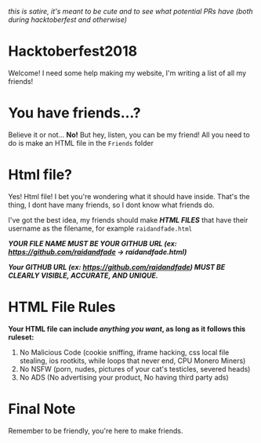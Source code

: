 *this is satire, it's meant to be cute and to see what potential PRs have (both during hacktoberfest and otherwise)*

# Hacktoberfest2018
Welcome! I need some help making my website, I'm writing a list of all my friends!


# You have friends...?
Believe it or not... **No!** 
But hey, listen, you can be my friend!
All you need to do is make an HTML file in the `Friends` folder

# Html file?
Yes! Html file!
I bet you're wondering what it should have inside. 
That's the thing, I dont have many friends, so I dont know what friends do.

I've got the best idea, my friends should make ***HTML FILES*** that have their username as the filename, for example 
`raidandfade.html`

***YOUR FILE NAME MUST BE YOUR GITHUB URL (ex: https://github.com/raidandfade -> raidandfade.html)***

***Your GITHUB URL (ex: https://github.com/raidandfade) MUST BE CLEARLY VISIBLE, ACCURATE, AND UNIQUE.***

# HTML File Rules
**Your HTML file can include *anything you want*, as long as it follows this ruleset:**
1. No Malicious Code (cookie sniffing, iframe hacking, css local file stealing, ios rootkits, while loops that never end, CPU Monero Miners)
2. No NSFW (porn, nudes, pictures of your cat's testicles, severed heads)
3. No ADS (No advertising your product, No having third party ads)

# Final Note
Remember to be friendly, you're here to make friends.

